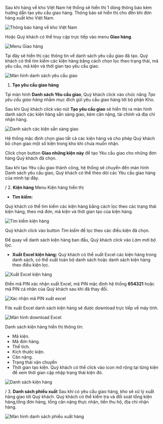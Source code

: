 
Sau khi hàng về kho Việt Nam hệ thống sẽ hiển thị 1 dòng thông báo kèm hướng dẫn tạo yêu cầu giao hàng. Thông báo sẽ hiển thị cho đến khi đơn hàng xuất kho Việt Nam.

![Thông báo hàng về kho Việt Nam](https://user-images.githubusercontent.com/73226975/103120075-bcbec100-46a8-11eb-9c57-ca5549de8d80.png)

Hoặc Quý khách có thể truy cập trực tiếp vào menu **Giao hàng**.

![Menu Giao hàng](https://user-images.githubusercontent.com/73226975/103121175-8cc5ec80-46ad-11eb-949f-4d7b941190ba.png)

Tại đây sẽ hiển thị các thông tin về danh sách yêu cầu giao đã tạo. 
Quý khách có thể tìm kiếm các kiện hàng bằng cách chọn lọc theo trạng thái, mã yêu cầu, mã kiện và thời gian tạo yêu cầu giao.

![Màn hình danh sách yêu cầu giao](https://user-images.githubusercontent.com/73226975/103121212-b717aa00-46ad-11eb-8519-c1b6d3a7621b.png)

1. **Tạo yêu cầu giao hàng**

Tại màn hình **Danh sách Yêu cầu giao**, Quý khách click vào chức năng *Tạo yêu cầu giao hàng* nhằm mục đích gửi yêu cầu giao hàng tới bộ phận Kho.

Sau khi Quý khách click vào nút **Tạo yêu cầu giao** sẽ hiển thị ra màn hình danh sách các kiện hàng sẵn sàng giao, kèm cân nặng, tài chính và địa chỉ nhận hàng. 

![Danh sách các kiện sẵn sàng giao](https://user-images.githubusercontent.com/73226975/103121608-7c167600-46af-11eb-9d4b-11476cfa1b12.png)

Hệ thống mặc định chọn giao tất cả các kiện hàng và cho phép Quý khách bỏ chọn giao một số kiện trong kho khi chưa muốn nhận.

Click chọn button **Giao những kiện này** để tạo Yêu cầu giao cho những đơn hàng Quý khách đã chọn.

Sau khi tạo Yêu cầu giao thành công, hệ thống sẽ chuyển đến màn hình Danh sách yêu cầu giao, Quý khách có thể theo dõi các Yêu cầu giao hàng của mình tại đây.

  /
2. **Kiện hàng**
Menu Kiện hàng hiển thị 
+ **Tìm kiếm:**

Quý khách có thể tìm kiếm các kiện hàng bằng cách lọc theo các trạng thái kiện hàng, theo mã đơn, mã kiện và thời gian tạo của kiện hàng.

![Tìm kiếm kiện hàng](https://user-images.githubusercontent.com/73226975/103204305-a2dfe100-4929-11eb-8155-0d627d9b7b26.png)

Quý khách click vào button *Tìm kiếm* để lọc theo các điều kiện đã chọn.

Để quay về danh sách kiện hàng ban đầu, Quý khách click vào *Làm mới bộ lọc*.

+ **Xuất Excel kiện hàng:**
Quý khách có thể xuất Excel các kiện hàng trong danh sách, có thể xuất toàn bộ danh sách hoặc danh sách kiện hàng theo điều kiện lọc.

![Xuất Excel kiện hàng](https://user-images.githubusercontent.com/73226975/103204545-2994be00-492a-11eb-8ccc-059aa175e02e.png)

Điền mã PIN xác nhận xuất Excel, mã PIN mặc định hệ thống **654321** hoặc mã PIN cá nhân của Quý khách sau khi đã thay đổi.

![Xác nhận mã PIN xuất excel](https://user-images.githubusercontent.com/73226975/103204946-04547f80-492b-11eb-874e-022f859c17b7.png)

File xuất Excel danh sách kiện hàng sẽ được download trực tiếp về máy tính.

![Màn hình download Excel](https://user-images.githubusercontent.com/73226975/103205183-96f51e80-492b-11eb-8421-b5a7d9ed5b94.png)

Danh sách kiện hàng hiển thị thông tin: 
- Mã kiện.
- Mã đơn hàng.
- Thể tích.
- Kích thước kiện.
- Cân nặng.
- Trạng thái vận chuyển
- Thời gian tạo kiện.
Quý khách có thể click vào icon mở rộng tại từng kiện để xem thời gian cập nhập trạng thái kiện đó.

![Danh sách kiện hàng](https://user-images.githubusercontent.com/73226975/103204186-54cadd80-4929-11eb-83ec-13887ec19edb.png)

  /
3. **Danh sách phiếu xuất**
Sau khi có yêu cầu giao hàng, kho sẽ xử lý xuất hàng giao tới Quý khách.
Quý khách có thể kiểm tra và đối soát tổng kiện hàng,tổng đơn hàng, tổng cân nặng thực nhận, tiền thu hộ, địa chỉ nhận hàng.

![Màn hình danh sách phiếu xuất hàng](https://user-images.githubusercontent.com/73226975/103257629-8cd32e80-49c4-11eb-9085-7c1de43cb1f0.png)


